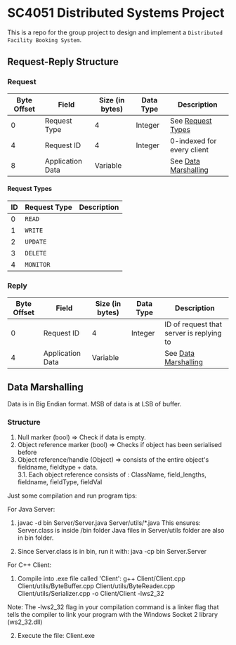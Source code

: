 # SC4051 Distributed Systems Project

This is a repo for the group project to design and implement a `Distributed Facility Booking System`.

## Request-Reply Structure

### Request

| Byte Offset | Field            | Size (in bytes) | Data Type | Description                               |
| ----------- | ---------------- | --------------- | --------- | ----------------------------------------- |
| 0           | Request Type     | 4               | Integer   | See [Request Types](#request-types)       |
| 4           | Request ID       | 4               | Integer   | 0-indexed for every client                |
| 8           | Application Data | Variable        |           | See [Data Marshalling](#data-marshalling) |

#### Request Types

| ID  | Request Type | Description |
| --- | ------------ | ----------- |
| 0   | `READ`       |             |
| 1   | `WRITE`      |             |
| 2   | `UPDATE`     |             |
| 3   | `DELETE`     |             |
| 4   | `MONITOR`    |             |

### Reply

| Byte Offset | Field            | Size (in bytes) | Data Type | Description                               |
| ----------- | ---------------- | --------------- | --------- | ----------------------------------------- |
| 0           | Request ID       | 4               | Integer   | ID of request that server is replying to  |
| 4           | Application Data | Variable        |           | See [Data Marshalling](#data-marshalling) |

## Data Marshalling

Data is in Big Endian format. MSB of data is at LSB of buffer.

### Structure

1. Null marker (bool) => Check if data is empty.
2. Object reference marker (bool) => Checks if object has been serialised before
3. Object reference/handle (Object) => consists of the entire object's fieldname, fieldtype + data.<br />
   3.1. Each object reference consists of : ClassName, field_lengths, fieldname, fieldType, fieldVal

Just some compilation and run program tips:

For Java Server:

1. javac -d bin Server/Server.java Server/utils/\*.java
   This ensures:
   Server.class is inside /bin folder
   Java files in Server/utils folder are also in bin folder.

2. Since Server.class is in bin, run it with:
   java -cp bin Server.Server

For C++ Client:

1.  Compile into .exe file called 'Client':
    g++ Client/Client.cpp Client/utils/ByteBuffer.cpp Client/utils/ByteReader.cpp Client/utils/Serializer.cpp -o Client/Client -lws2_32

Note: The -lws2_32 flag in your compilation command is a linker flag that tells the compiler to link your program with the Windows Socket 2 library (ws2_32.dll)

2.  Execute the file: Client.exe

